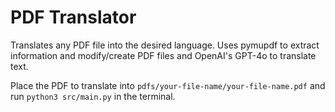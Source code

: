 # PDF Translator
Translates any PDF file into the desired language. Uses pymupdf to extract information and modify/create PDF files and OpenAI's GPT-4o to translate text.

Place the PDF to translate into `pdfs/your-file-name/your-file-name.pdf` and run `python3 src/main.py` in the terminal.